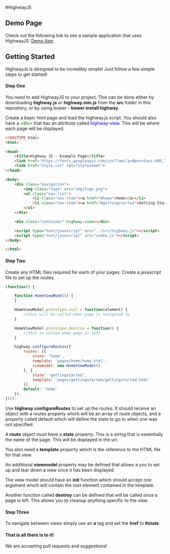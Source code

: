 #HighwayJS

## Demo Page

Check out the following link to see a sample application that uses HighwayJS:
[Demo App](http://beginninghere.co.uk/highway/)

## Getting Started

HighwayJs is designed to be incredibly simple! Just follow a few simple steps to get started!

#### Step One

You need to add HighwayJS to your project. This can be done either by downloading **highway.js** or **highway.min.js** from the **src** folder in this repository, or by using bower - **bower install highway**.

Create a basic html page and load the highway.js script. You should also have a <span style="color: #007700">&lt;div&gt;</span> that has an attribute called <span style="color: #0000CC">highway-view</span>. This will be where each page will be displayed.

```html
<!DOCTYPE html>
<html>

<head>
    <title>Highway JS - Example Page</title>
    <link href='https://fonts.googleapis.com/css?family=Open+Sans:400,700' rel='stylesheet' type='text/css'>
    <link href="style.css" rel="stylesheet">
</head>

<body>
    <div class="navigation">
        <img class="logo" src="img/logo.png">
        <ul class="nav-list">
            <li class="nav-item"><a href="#home">Home</a></li>
            <li class="nav-item"><a href="#gettingstarted">Getting Started</a></li>
        </ul>
    </div>

    <div class="container" highway-view></div>

    <script type="text/javascript" src="../src/highway.js"></script>
    <script type="text/javascript" src="index.js"></script>
</body>

</html>
```

#### Step Two

Create any HTML files required for each of your pages. Create a javascript file to set up the routes.

```javascript
(function() {

    function HomeViewModel() {
    }

    HomeViewModel.prototype.init = function(element) {
        //this will be called when page is navigated to
    }

    HomeViewModel.prototype.destroy = function() {
        //this is called when page is left
    }

    highway.configureRoutes({
        routes: [{
            state: 'home',
            template: 'pages/home/home.html',
            viewmodel: new HomeViewModel()
        }, {
            state: 'gettingstarted',
            template: 'pages/gettingstarted/gettingstarted.html'
        }],
        default: 'home'
    });
})();
```


Use **highway.configureRoutes** to set up the routes. It should receive an object with a routes property which will be an array of route objects, and a property called default which will define the state to go to when one was not specified.  

A **route** object must have a **state** property. This is a string that is essentially the name of the page. This will be displayed in the url.  

You also need a **template** property which is the reference to the HTML file for that view.  

An additional **viewmodel** property may be defined that allows a you to set up and tear down a view once it has been displayed.  

The view model should have an **init** function which should accept one argument which will contain the root element contained in the template.  

Another function called **destroy** can be defined that will be called once a page is left. This allows you to cleanup anything specific to the view.

#### Step Three

To navigate between views simply use an **a** tag and set the **href** to **#state**.

#### That is all there is to it!

We are accepting pull requests and suggestions!
